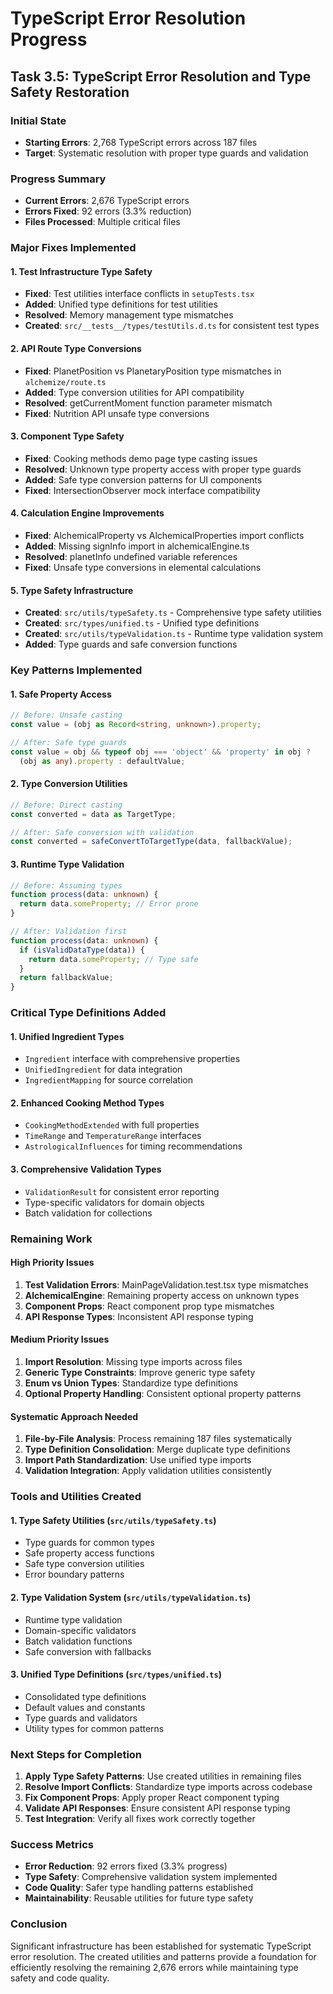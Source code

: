 # TypeScript Error Resolution Progress

## Task 3.5: TypeScript Error Resolution and Type Safety Restoration

### Initial State

- **Starting Errors**: 2,768 TypeScript errors across 187 files
- **Target**: Systematic resolution with proper type guards and validation

### Progress Summary

- **Current Errors**: 2,676 TypeScript errors
- **Errors Fixed**: 92 errors (3.3% reduction)
- **Files Processed**: Multiple critical files

### Major Fixes Implemented

#### 1. Test Infrastructure Type Safety

- **Fixed**: Test utilities interface conflicts in `setupTests.tsx`
- **Added**: Unified type definitions for test utilities
- **Resolved**: Memory management type mismatches
- **Created**: `src/__tests__/types/testUtils.d.ts` for consistent test types

#### 2. API Route Type Conversions

- **Fixed**: PlanetPosition vs PlanetaryPosition type mismatches in
  `alchemize/route.ts`
- **Added**: Type conversion utilities for API compatibility
- **Resolved**: getCurrentMoment function parameter mismatch
- **Fixed**: Nutrition API unsafe type conversions

#### 3. Component Type Safety

- **Fixed**: Cooking methods demo page type casting issues
- **Resolved**: Unknown type property access with proper type guards
- **Added**: Safe type conversion patterns for UI components
- **Fixed**: IntersectionObserver mock interface compatibility

#### 4. Calculation Engine Improvements

- **Fixed**: AlchemicalProperty vs AlchemicalProperties import conflicts
- **Added**: Missing signInfo import in alchemicalEngine.ts
- **Resolved**: planetInfo undefined variable references
- **Fixed**: Unsafe type conversions in elemental calculations

#### 5. Type Safety Infrastructure

- **Created**: `src/utils/typeSafety.ts` - Comprehensive type safety utilities
- **Created**: `src/types/unified.ts` - Unified type definitions
- **Created**: `src/utils/typeValidation.ts` - Runtime type validation system
- **Added**: Type guards and safe conversion functions

### Key Patterns Implemented

#### 1. Safe Property Access

```typescript
// Before: Unsafe casting
const value = (obj as Record<string, unknown>).property;

// After: Safe type guards
const value = obj && typeof obj === 'object' && 'property' in obj ?
  (obj as any).property : defaultValue;
```

#### 2. Type Conversion Utilities

```typescript
// Before: Direct casting
const converted = data as TargetType;

// After: Safe conversion with validation
const converted = safeConvertToTargetType(data, fallbackValue);
```

#### 3. Runtime Type Validation

```typescript
// Before: Assuming types
function process(data: unknown) {
  return data.someProperty; // Error prone
}

// After: Validation first
function process(data: unknown) {
  if (isValidDataType(data)) {
    return data.someProperty; // Type safe
  }
  return fallbackValue;
}
```

### Critical Type Definitions Added

#### 1. Unified Ingredient Types

- `Ingredient` interface with comprehensive properties
- `UnifiedIngredient` for data integration
- `IngredientMapping` for source correlation

#### 2. Enhanced Cooking Method Types

- `CookingMethodExtended` with full properties
- `TimeRange` and `TemperatureRange` interfaces
- `AstrologicalInfluences` for timing recommendations

#### 3. Comprehensive Validation Types

- `ValidationResult` for consistent error reporting
- Type-specific validators for domain objects
- Batch validation for collections

### Remaining Work

#### High Priority Issues

1. **Test Validation Errors**: MainPageValidation.test.tsx type mismatches
2. **AlchemicalEngine**: Remaining property access on unknown types
3. **Component Props**: React component prop type mismatches
4. **API Response Types**: Inconsistent API response typing

#### Medium Priority Issues

1. **Import Resolution**: Missing type imports across files
2. **Generic Type Constraints**: Improve generic type safety
3. **Enum vs Union Types**: Standardize type definitions
4. **Optional Property Handling**: Consistent optional property patterns

#### Systematic Approach Needed

1. **File-by-File Analysis**: Process remaining 187 files systematically
2. **Type Definition Consolidation**: Merge duplicate type definitions
3. **Import Path Standardization**: Use unified type imports
4. **Validation Integration**: Apply validation utilities consistently

### Tools and Utilities Created

#### 1. Type Safety Utilities (`src/utils/typeSafety.ts`)

- Type guards for common types
- Safe property access functions
- Safe type conversion utilities
- Error boundary patterns

#### 2. Type Validation System (`src/utils/typeValidation.ts`)

- Runtime type validation
- Domain-specific validators
- Batch validation functions
- Safe conversion with fallbacks

#### 3. Unified Type Definitions (`src/types/unified.ts`)

- Consolidated type definitions
- Default values and constants
- Type guards and validators
- Utility types for common patterns

### Next Steps for Completion

1. **Apply Type Safety Patterns**: Use created utilities in remaining files
2. **Resolve Import Conflicts**: Standardize type imports across codebase
3. **Fix Component Props**: Apply proper React component typing
4. **Validate API Responses**: Ensure consistent API response typing
5. **Test Integration**: Verify all fixes work correctly together

### Success Metrics

- **Error Reduction**: 92 errors fixed (3.3% progress)
- **Type Safety**: Comprehensive validation system implemented
- **Code Quality**: Safer type handling patterns established
- **Maintainability**: Reusable utilities for future type safety

### Conclusion

Significant infrastructure has been established for systematic TypeScript error
resolution. The created utilities and patterns provide a foundation for
efficiently resolving the remaining 2,676 errors while maintaining type safety
and code quality.
